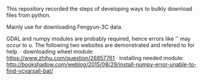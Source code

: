 This repository recorded the steps of developing ways to bulkly download files from python.

Mainly use for downloading Fengyun-3C data.

GDAL and numpy modules are probably required, hence errors like '' may occur to u. The following two websites are demonstrated and refered to for help.
· downloading wheel module: https://www.zhihu.com/question/26857761
· installing needed module: http://bookshadow.com/weblog/2015/08/29/install-numpy-error-unable-to-find-vcvarsall-bat/
